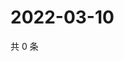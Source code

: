 # 2022-03-10

共 0 条

<!-- BEGIN WEIBO -->
<!-- 最后更新时间 Thu Mar 10 2022 12:15:51 GMT+0800 (China Standard Time) -->

<!-- END WEIBO -->

